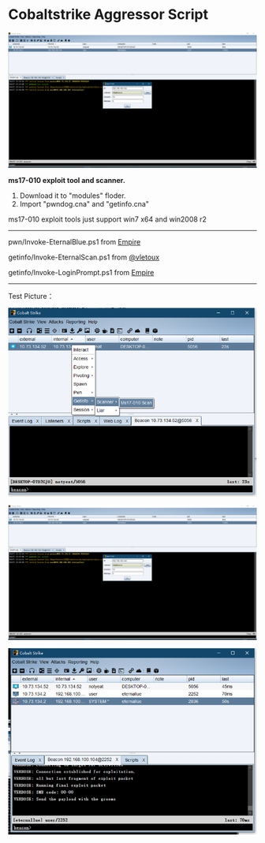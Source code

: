 # Cobaltstrike Aggressor Script



![](pic\2.png)



**ms17-010 exploit tool and scanner.**

1. Download it to "modules" floder.
2. Import "pwndog.cna" and "getinfo.cna"



ms17-010 exploit tools just support win7 x64 and win2008 r2

---



pwn/Invoke-EternalBlue.ps1 from [Empire](https://github.com/EmpireProject/Empire.git)

getinfo/Invoke-EternalScan.ps1 from [@vletoux](https://github.com/vletoux/ms17-010-Scanner.git)

getinfo/Invoke-LoginPrompt.ps1 from [Empire](https://github.com/EmpireProject/Empire.git)



---

Test Picture：



![](pic\1.png)

![](pic\2.png)

![](pic\3.png)